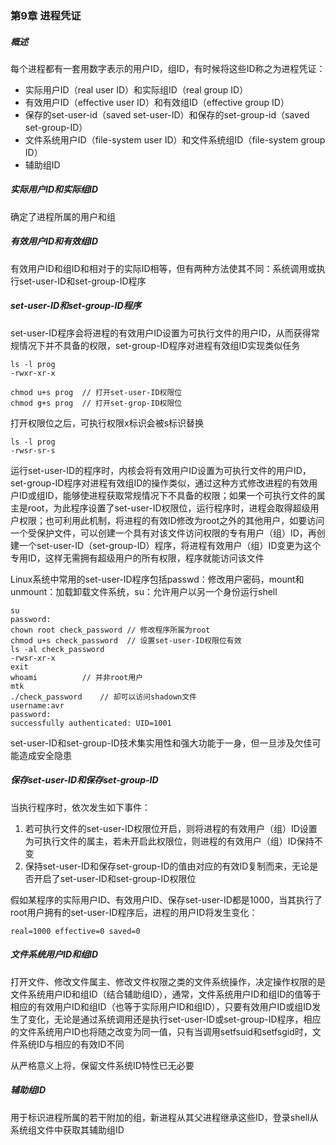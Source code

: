 ### 第9章 进程凭证

##### 概述

每个进程都有一套用数字表示的用户ID，组ID，有时候将这些ID称之为进程凭证：

* 实际用户ID（real user ID）和实际组ID（real group ID）
* 有效用户ID（effective user ID）和有效组ID（effective group ID）
* 保存的set-user-id（saved set-user-ID）和保存的set-group-id（saved set-group-ID）
* 文件系统用户ID（file-system user ID）和文件系统组ID（file-system group ID）
* 辅助组ID

##### 实际用户ID和实际组ID

确定了进程所属的用户和组

##### 有效用户ID和有效组ID

有效用户ID和组ID和相对于的实际ID相等，但有两种方法使其不同：系统调用或执行set-user-ID和set-group-ID程序

##### set-user-ID和set-group-ID程序

set-user-ID程序会将进程的有效用户ID设置为可执行文件的用户ID，从而获得常规情况下并不具备的权限，set-group-ID程序对进程有效组ID实现类似任务

```
ls -l prog
-rwxr-xr-x

chmod u+s prog	// 打开set-user-ID权限位
chmod g+s prog	// 打开set-grop-ID权限位
```

打开权限位之后，可执行权限x标识会被s标识替换

```
ls -l prog
-rwsr-sr-s
```

运行set-user-ID的程序时，内核会将有效用户ID设置为可执行文件的用户ID，set-group-ID程序对进程有效组ID的操作类似，通过这种方式修改进程的有效用户ID或组ID，能够使进程获取常规情况下不具备的权限；如果一个可执行文件的属主是root，为此程序设置了set-user-ID权限位，运行程序时，进程会取得超级用户权限；也可利用此机制，将进程的有效ID修改为root之外的其他用户，如要访问一个受保护文件，可以创建一个具有对该文件访问权限的专有用户（组）ID，再创建一个set-user-ID（set-group-ID）程序，将进程有效用户（组）ID变更为这个专用ID，这样无需拥有超级用户的所有权限，程序就能访问该文件

Linux系统中常用的set-user-ID程序包括passwd：修改用户密码，mount和unmount：加载卸载文件系统，su：允许用户以另一个身份运行shell

```
su
password:
chown root check_password // 修改程序所属为root
chmod u+s check_password  // 设置set-user-ID权限位有效
ls -al check_password
-rwsr-xr-x
exit
whoami			// 并非root用户
mtk
./check_password	// 却可以访问shadown文件
username:avr
password:
successfully authenticated: UID=1001
```

set-user-ID和set-group-ID技术集实用性和强大功能于一身，但一旦涉及欠佳可能造成安全隐患

##### 保存set-user-ID和保存set-group-ID

当执行程序时，依次发生如下事件：

1. 若可执行文件的set-user-ID权限位开启，则将进程的有效用户（组）ID设置为可执行文件的属主，若未开启此权限位，则进程的有效用户（组）ID保持不变
2. 保持set-user-ID和保存set-group-ID的值由对应的有效ID复制而来，无论是否开启了set-user-ID和set-group-ID权限位

假如某程序的实际用户ID、有效用户ID、保存set-user-ID都是1000，当其执行了root用户拥有的set-user-ID程序后，进程的用户ID将发生变化：

```
real=1000 effective=0 saved=0
```

##### 文件系统用户ID和组ID

打开文件、修改文件属主、修改文件权限之类的文件系统操作，决定操作权限的是文件系统用户ID和组ID（结合辅助组ID），通常，文件系统用户ID和组ID的值等于相应的有效用户ID和组ID（也等于实际用户ID和组ID），只要有效用户ID或组ID发生了变化，无论是通过系统调用还是执行set-user-ID或set-group-ID程序，相应的文件系统用户ID也将随之改变为同一值，只有当调用setfsuid和setfsgid时，文件系统ID与相应的有效ID不同

从严格意义上将，保留文件系统ID特性已无必要

##### 辅助组ID

用于标识进程所属的若干附加的组，新进程从其父进程继承这些ID，登录shell从系统组文件中获取其辅助组ID